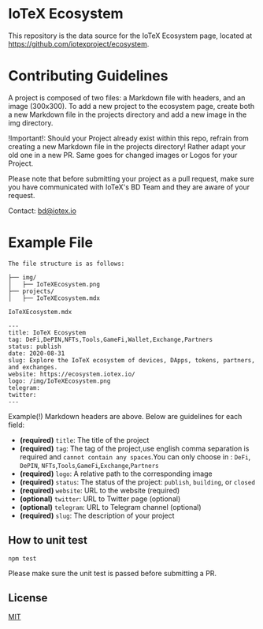# IoTeX Ecosystem
This repository is the data source for the IoTeX Ecosystem page, located at https://github.com/iotexproject/ecosystem.

# Contributing Guidelines
A project is composed of two files: a Markdown file with headers, and an image (300x300). To add a new project to the ecosystem page, create both a new Markdown file in the projects directory and add a new image in the img directory.

!Important!: Should your Project already exist within this repo, refrain from creating a new Markdown file in the projects directory! Rather adapt your old one in a new PR. Same goes for changed images or Logos for your Project.


Please note that before submitting your project as a pull request, make sure you have communicated with IoTeX's BD Team and they are aware of your request.

Contact: bd@iotex.io


# Example File
`The file structure is as follows:`
```
├── img/
│   ├── IoTeXEcosystem.png
├── projects/
│   ├── IoTeXEcosystem.mdx
```

`IoTeXEcosystem.mdx`
``` mdx
---
title: IoTeX Ecosystem
tag: DeFi,DePIN,NFTs,Tools,GameFi,Wallet,Exchange,Partners
status: publish
date: 2020-08-31
slug: Explore the IoTeX ecosystem of devices, DApps, tokens, partners, and exchanges.
website: https://ecosystem.iotex.io/
logo: /img/IoTeXEcosystem.png
telegram:
twitter:
---
```

Example(!) Markdown headers are above. Below are guidelines for each field:
- **(required)** `title`: The title of the project
- **(required)** `tag`: The tag of the project,use english comma separation is required and `cannot contain any spaces`.You can only choose in : `DeFi`, `DePIN`, `NFTs`,`Tools`,`GameFi`,`Exchange`,`Partners`
- **(required)** `logo`: A relative path to the corresponding image
- **(required)** `status`: The status of the project: `publish`, `building`, or `closed`
- **(required)** `website`: URL to the website (required)
- **(optional)** `twitter`: URL to Twitter page (optional)
- **(optional)** `telegram`: URL to Telegram channel (optional)
- **(required)** `slug`: The description of your project

## How to unit test
```
npm test
```
Please make sure the unit test is passed before submitting a PR.

## License

[MIT](https://choosealicense.com/licenses/mit/)

